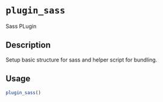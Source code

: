 # `plugin_sass`

Sass PLugin


## Description

Setup basic structure for sass and helper script for
 bundling.


## Usage

```r
plugin_sass()
```


